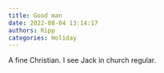 ```yaml
---
title: Good man
date: 2022-08-04 13:14:17
authors: Ripp
categories: Holiday
---
```


 A fine Christian. I see Jack in church regular.